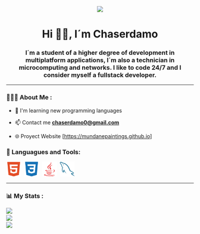 <div id="header" align="center">
  <img src="https://media.giphy.com/media/l3q2zbskZp2j8wniE/giphy-downsized-large.gif" width="200"/>
  <h1 align="center"> Hi 👋🏼, I´m Chaserdamo </h1>
  <h3 align="center">I´m a student of a higher degree of development in multiplatform applications, I´m also a technician in microcomputing and networks. I like to code 24/7 and I consider myself a fullstack developer.</h3>
</div>


---

### 🧑🏻‍💻 About Me : 

- 📖 I'm learning new programming languages

- 📫 Contact me **chaserdamo0@gmail.com**

- 🌐 Proyect Website [https://mundanepaintings.github.io]

<div align="left">
  <h3>🔨 Languagues and Tools:</h3>
  <div>
    <img src="https://github.com/devicons/devicon/blob/master/icons/html5/html5-plain.svg" title="HTML5" alt"HTML" width="40" height="40"/>&nbsp;
    <img src="https://github.com/devicons/devicon/blob/master/icons/css3/css3-plain.svg" title="CSS" alt"CSS" width="40" height="40"/>&nbsp;
    <img src="https://github.com/devicons/devicon/blob/master/icons/java/java-plain.svg" title="JAVA" alt"JAVA" width="40" height="40"/>&nbsp;
    <img src="https://github.com/devicons/devicon/blob/master/icons/mysql/mysql-plain.svg" title="MYSQL" alt"MYSQL" width="40" height="40"/>&nbsp;
  </div>
    
---

### 📊 My Stats :
 
![](https://github-readme-stats.vercel.app/api?username=Chaserdamo&theme=prussian&hide_border=false&include_all_commits=false&count_private=false)<br/>
![](https://github-readme-streak-stats.herokuapp.com/?user=Chaserdamo&theme=prussian&hide_border=false)<br/>
![](https://github-readme-stats.vercel.app/api/top-langs/?username=Chaserdamo&theme=prussian&hide_border=false&include_all_commits=false&count_private=false&layout=compact)

  
